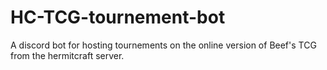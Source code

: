 # HC-TCG-tournement-bot
 A discord bot for hosting tournements on the online version of Beef's TCG from the hermitcraft server.
